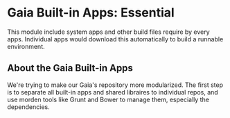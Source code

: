 
# Gaia Built-in Apps: Essential

This module include system apps and other build files require by every apps.
Individual apps would download this automatically to build a runnable environment.

## About the Gaia Built-in Apps

We're trying to make our Gaia's repository more modularized. The first step is to separate all built-in apps and shared libraires to individual repos, and use morden tools like Grunt and Bower to manage them, especially the dependencies.

